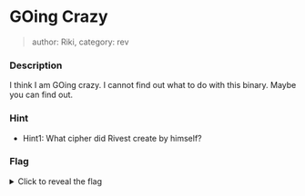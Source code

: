 # GOing Crazy
> author: Riki, category: rev
### Description
I think I am GOing crazy. I cannot find out what to do with this binary. Maybe you can find out.

### Hint
- Hint1: What cipher did Rivest create by himself?

### Flag
<details>
  <summary>Click to reveal the flag</summary>
  HCamp{G0_15_fun_n0t_g0nn4_l13}
</details>

